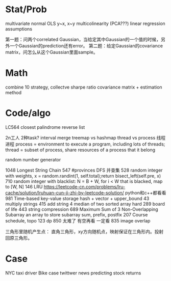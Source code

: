 # Stat/Prob
multivariate normal
OLS y~x, x~y
multicolinearity (PCA???)
linear regression assumptions

第一题：问两个correlated Gaussian，当给定其中Gaussian的一个值的时候，另外一个Gaussian的prediction还有error。
第二题：给定Gaussian的covariance matrix，问怎么从这个Gaussian里面sample。

# Math
combine 10 strategy, collectve sharpe ratio
covariance matrix + estimation method 

# Code/algo
LC564 closest palindrome
reverse list

2n工人 2种task?
interval merge
treemap vs hashmap
thread vs process 线程 进程 process = environment to execute a program, including lots of threads; thread = subset of process, share resources of a process that it belong 

random number generator

1048 Longest String Chain
547 #provinces DFS 并查集
528 random integer with weights, x = random.randint(1, self.total);return bisect_left(self.pre, x)
710 random integer with blacklist: N = B + W, for i < W that is blacked, map to [W, N]
146 LRU https://leetcode-cn.com/problems/lru-cache/solution/lruhuan-cun-ji-zhi-by-leetcode-solution/ python和c++都看看
981 Time-based key-value storage hash + vector + upper_bound
43 multiply strings
415 add string 
4 median of two sorted array hard
289 board of life
443 string compression
689 Maximum Sum of 3 Non-Overlapping Subarray   an array to store subarray sum, prefix, postfix
207 Course schedule, topo
123 dp
850 太难了 有空再看 一定看
835 image overlap 

三角形里随机产生点： 直角三角形，xy方向随机点，映射保证在三角形内。投射回原三角形。
# Case
NYC taxi driver
Bike case
twittwer news predicting stock returns

